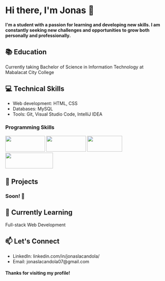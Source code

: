 <h1>Hi there, I'm Jonas 👋</h1>
<h4>I'm a student with a passion for learning and developing new skills. I am constantly seeking new challenges and opportunities to grow both personally and professionally.</h4>

<h2>📚 Education</h2>
Currently taking Bachelor of Science in Information Technology at Mabalacat City College
<h2>💻 Technical Skills</h2>
<ul>
  <li>Web development: HTML, CSS</li>
  <li>Databases: MySQL</li>
  <li>Tools: Git, Visual Studio Code, IntelliJ IDEA</li>
</ul>
<h3>Programming Skills</h3>

<img src="https://img.shields.io/badge/-C%23-239120?logo=c-sharp&logoColor=white&style=flat" width="125" height="50"> <img src="https://img.shields.io/badge/-Java-007396?logo=java&logoColor=white&style=flat" width="125" height="50"> <img src="https://img.shields.io/badge/-.NET-5C2D91?logo=.net&logoColor=white&style=flat" width="110" height="50"> <img src="https://img.shields.io/badge/-JavaScript-F7DF1E?logo=javascript&logoColor=black&style=flat" width="150" height="50">

<h2>🚀 Projects</h2>
<h3>Soon! 👋</h3>
<h2>🌱 Currently Learning</h2>
Full-stack Web Development
<h2>📫 Let's Connect</h2>
<ul>
  <li>LinkedIn: linkedin.com/in/jonaslacandola/</li>
  <li>Email: jonaslacandola07@gmail.com</li>
</ul>

<h4>Thanks for visiting my profile!</h4>
